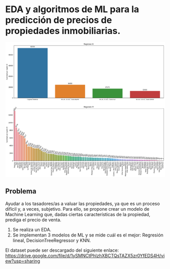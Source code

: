 # EDA y algoritmos de ML para la predicción de precios de propiedades inmobiliarias.

<p align="center">
  <img src="/properati/argentina/images/cantidad_por_regiones.png" alt="drawing" width="700"/>
</p>

## Problema
Ayudar a los tasadores/as a valuar las propiedades, ya que es un proceso difícil y, a veces, subjetivo. 
Para ello, se propone crear un modelo de Machine Learning que, dadas ciertas características de la propiedad, prediga el precio de venta.

1. Se realiza un EDA.
2. Se implementan 3 modelos de ML y se mide cuál es el mejor: Regresión lineal, DecisionTreeRegressor y KNN.

El dataset puede ser descargado del siguiente enlace: https://drive.google.com/file/d/1ySMNCtPhlzhXBCTQsTAZX5zr0YfEDS4H/view?usp=sharing
